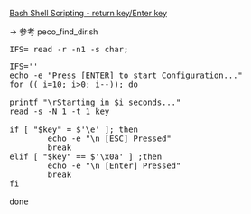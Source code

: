 [Bash Shell Scripting - return key/Enter key](https://stackoverflow.com/questions/2612274/bash-shell-scripting-return-key-enter-key)<br/>

-> 参考 peco_find_dir.sh<br/>
<pre>
IFS= read -r -n1 -s char;
</pre>


<pre>
IFS=''
echo -e "Press [ENTER] to start Configuration..."
for (( i=10; i>0; i--)); do

printf "\rStarting in $i seconds..."
read -s -N 1 -t 1 key

if [ "$key" = $'\e' ]; then
        echo -e "\n [ESC] Pressed"
        break
elif [ "$key" == $'\x0a' ] ;then
        echo -e "\n [Enter] Pressed"
        break
fi

done
</pre>
